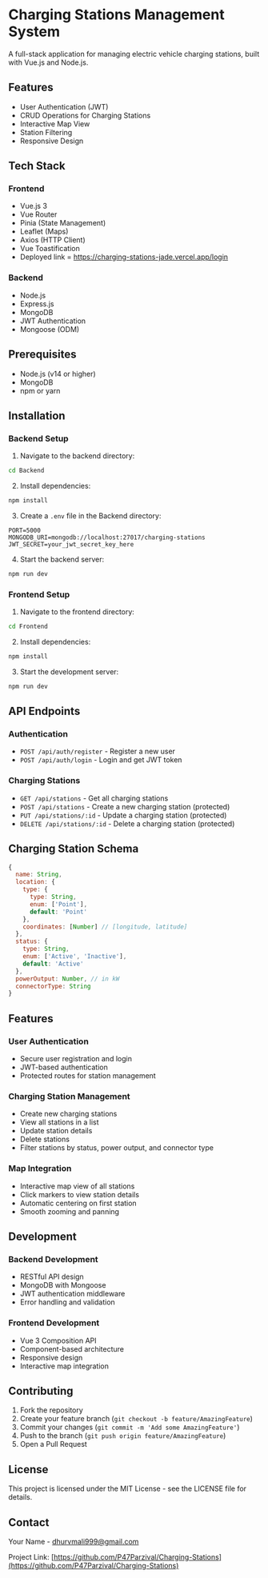 # Charging Stations Management System

A full-stack application for managing electric vehicle charging stations, built with Vue.js and Node.js.

## Features

- User Authentication (JWT)
- CRUD Operations for Charging Stations
- Interactive Map View
- Station Filtering
- Responsive Design

## Tech Stack

### Frontend
- Vue.js 3
- Vue Router
- Pinia (State Management)
- Leaflet (Maps)
- Axios (HTTP Client)
- Vue Toastification
- Deployed link = https://charging-stations-jade.vercel.app/login

### Backend
- Node.js
- Express.js
- MongoDB
- JWT Authentication
- Mongoose (ODM)

## Prerequisites

- Node.js (v14 or higher)
- MongoDB
- npm or yarn

## Installation

### Backend Setup

1. Navigate to the backend directory:
```bash
cd Backend
```

2. Install dependencies:
```bash
npm install
```

3. Create a `.env` file in the Backend directory:
```env
PORT=5000
MONGODB_URI=mongodb://localhost:27017/charging-stations
JWT_SECRET=your_jwt_secret_key_here
```

4. Start the backend server:
```bash
npm run dev
```

### Frontend Setup

1. Navigate to the frontend directory:
```bash
cd Frontend
```

2. Install dependencies:
```bash
npm install
```

3. Start the development server:
```bash
npm run dev
```

## API Endpoints

### Authentication
- `POST /api/auth/register` - Register a new user
- `POST /api/auth/login` - Login and get JWT token

### Charging Stations
- `GET /api/stations` - Get all charging stations
- `POST /api/stations` - Create a new charging station (protected)
- `PUT /api/stations/:id` - Update a charging station (protected)
- `DELETE /api/stations/:id` - Delete a charging station (protected)

## Charging Station Schema

```javascript
{
  name: String,
  location: {
    type: {
      type: String,
      enum: ['Point'],
      default: 'Point'
    },
    coordinates: [Number] // [longitude, latitude]
  },
  status: {
    type: String,
    enum: ['Active', 'Inactive'],
    default: 'Active'
  },
  powerOutput: Number, // in kW
  connectorType: String
}
```

## Features

### User Authentication
- Secure user registration and login
- JWT-based authentication
- Protected routes for station management

### Charging Station Management
- Create new charging stations
- View all stations in a list
- Update station details
- Delete stations
- Filter stations by status, power output, and connector type

### Map Integration
- Interactive map view of all stations
- Click markers to view station details
- Automatic centering on first station
- Smooth zooming and panning

## Development

### Backend Development
- RESTful API design
- MongoDB with Mongoose
- JWT authentication middleware
- Error handling and validation

### Frontend Development
- Vue 3 Composition API
- Component-based architecture
- Responsive design
- Interactive map integration

## Contributing

1. Fork the repository
2. Create your feature branch (`git checkout -b feature/AmazingFeature`)
3. Commit your changes (`git commit -m 'Add some AmazingFeature'`)
4. Push to the branch (`git push origin feature/AmazingFeature`)
5. Open a Pull Request

## License

This project is licensed under the MIT License - see the LICENSE file for details.

## Contact

Your Name - dhurvmali999@gmail.com

Project Link: [https://github.com/P47Parzival/Charging-Stations](https://github.com/P47Parzival/Charging-Stations)
